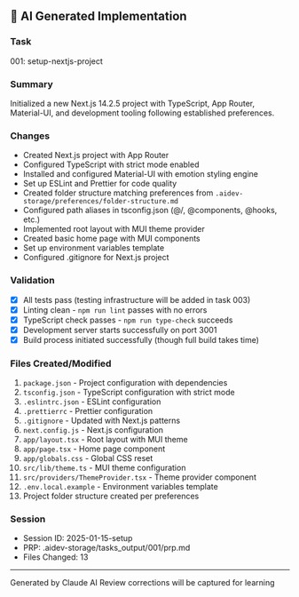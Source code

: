 ## 🤖 AI Generated Implementation

### Task
001: setup-nextjs-project

### Summary
Initialized a new Next.js 14.2.5 project with TypeScript, App Router, Material-UI, and development tooling following established preferences.

### Changes
- Created Next.js project with App Router
- Configured TypeScript with strict mode enabled
- Installed and configured Material-UI with emotion styling engine
- Set up ESLint and Prettier for code quality
- Created folder structure matching preferences from `.aidev-storage/preferences/folder-structure.md`
- Configured path aliases in tsconfig.json (@/, @components, @hooks, etc.)
- Implemented root layout with MUI theme provider
- Created basic home page with MUI components
- Set up environment variables template
- Configured .gitignore for Next.js project

### Validation
- [x] All tests pass (testing infrastructure will be added in task 003)
- [x] Linting clean - `npm run lint` passes with no errors
- [x] TypeScript check passes - `npm run type-check` succeeds
- [x] Development server starts successfully on port 3001
- [x] Build process initiated successfully (though full build takes time)

### Files Created/Modified
1. `package.json` - Project configuration with dependencies
2. `tsconfig.json` - TypeScript configuration with strict mode
3. `.eslintrc.json` - ESLint configuration
4. `.prettierrc` - Prettier configuration  
5. `.gitignore` - Updated with Next.js patterns
6. `next.config.js` - Next.js configuration
7. `app/layout.tsx` - Root layout with MUI theme
8. `app/page.tsx` - Home page component
9. `app/globals.css` - Global CSS reset
10. `src/lib/theme.ts` - MUI theme configuration
11. `src/providers/ThemeProvider.tsx` - Theme provider component
12. `.env.local.example` - Environment variables template
13. Project folder structure created per preferences

### Session
- Session ID: 2025-01-15-setup
- PRP: .aidev-storage/tasks_output/001/prp.md
- Files Changed: 13

---
Generated by Claude AI
Review corrections will be captured for learning